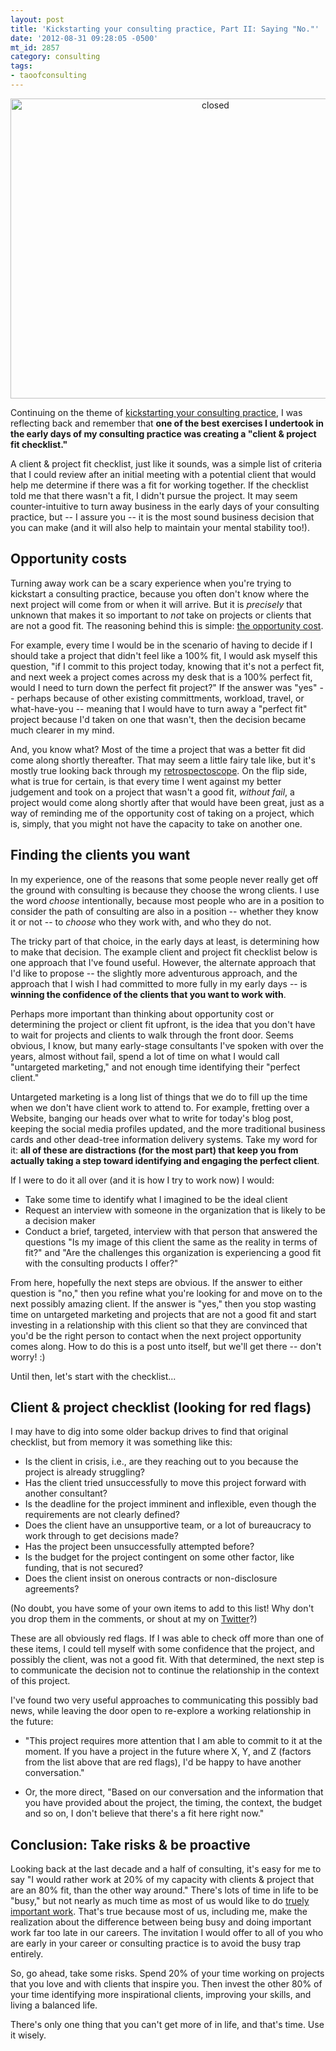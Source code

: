 ```yaml
---
layout: post
title: 'Kickstarting your consulting practice, Part II: Saying "No."'
date: '2012-08-31 09:28:05 -0500'
mt_id: 2857
category: consulting
tags:
- taoofconsulting
---
```


<div align="center">
<a href="http://www.flickr.com/photos/tonx/2265436295/" title="closed by tonx, on Flickr"><img src="http://farm3.staticflickr.com/2047/2265436295_e19eaee675_z.jpg" width="640" height="480" alt="closed"></a>
</div>


Continuing on the theme of [kickstarting your consulting practice](http://www.phillipadsmith.com/2012/08/seven-tips-to-help-you-start-your-own-consulting-practice.html), I was reflecting back and remember that **one of the best exercises I undertook in the early days of my consulting practice was creating a "client & project fit checklist."**

A client & project fit checklist, just like it sounds, was a simple list of criteria that I could review after an initial meeting with a potential client that would help me determine if there was a fit for working together. If the checklist told me that there wasn't a fit, I didn't pursue the project. It may seem counter-intuitive to turn away business in the early days of your consulting practice, but -- I assure you -- it is the most sound business decision that you can make (and it will also help to maintain your mental stability too!).

## Opportunity costs

Turning away work can be a scary experience when you're trying to kickstart a consulting practice, because you often don't know where the next project will come from or when it will arrive. But it is *precisely* that unknown that makes it so important to _not_ take on projects or clients that are not a good fit. The reasoning behind this is simple: [the opportunity cost](https://en.wikipedia.org/wiki/Opportunity_cost).

For example, every time I would be in the scenario of having to decide if I should take a project that didn't feel like a 100% fit, I would ask myself this question, "if I commit to this project today, knowing that it's not a perfect fit, and next week a project comes across my desk that is a 100% perfect fit, would I need to turn down the perfect fit project?" If the answer was "yes" -- perhaps because of other existing committments, workload, travel, or what-have-you -- meaning that I would have to turn away a "perfect fit" project because I'd taken on one that wasn't, then the decision became much clearer in my mind.

And, you know what? Most of the time a project that was a better fit did come along shortly thereafter. That may seem a little fairy tale like, but it's mostly true looking back through my [retrospectoscope](http://www.ganfyd.org/index.php?title=Retrospectoscope). On the flip side, what is true for certain, is that every time I went against my better judgement and took on a project that wasn't a good fit, _without fail_, a project would come along shortly after that would have been great, just as a way of reminding me of the opportunity cost of taking on a project, which is, simply, that you might not have the capacity to take on another one.

## Finding the clients you want


In my experience, one of the reasons that some people never really get off the ground with consulting is because they choose the wrong clients. I use the word _choose_ intentionally, because most people who are in a position to consider the path of consulting are also in a position -- whether they know it or not -- to _choose_ who they work with, and who they do not.

The tricky part of that choice, in the early days at least, is determining how to make that decision. The example client and project fit checklist below is one approach that I've found useful. However, the alternate approach that I'd like to propose -- the slightly more adventurous approach, and the approach that I wish I had committed to more fully in my early days -- is **winning the confidence of the clients that you want to work with**.

Perhaps more important than thinking about opportunity cost or determining the project or client fit upfront, is the idea that you don't have to wait for projects and clients to walk through the front door. Seems obvious, I know, but many early-stage consultants I've spoken with over the years, almost without fail, spend a lot of time on what I would call "untargeted marketing," and not enough time identifying their "perfect client."

Untargeted marketing is a long list of things that we do to fill up the time when we don't have client work to attend to. For example, fretting over a Website, banging our heads over what to write for today's blog post, keeping the social media profiles updated, and the more traditional business cards and other dead-tree information delivery systems. Take my word for it: **all of these are distractions (for the most part) that keep you from actually taking a step toward identifying and engaging the perfect client**.

If I were to do it all over (and it is how I try to work now) I would:

* Take some time to identify what I imagined to be the ideal client
* Request an interview with someone in the organization that is likely to be a decision maker
* Conduct a brief, targeted, interview with that person that answered the questions "Is my image of this client the same as the reality in terms of fit?" and "Are the challenges this organization is experiencing a good fit with the consulting products I offer?"

From here, hopefully the next steps are obvious. If the answer to either question is "no," then you refine what you're looking for and move on to the next possibly amazing client. If the answer is "yes," then you stop wasting time on untargeted marketing and projects that are not a good fit and start investing in a relationship with this client so that they are convinced that you'd be the right person to contact when the next project opportunity comes along. How to do this is a post unto itself, but we'll get there -- don't worry! :)

Until then, let's start with the checklist...

## Client & project checklist (looking for red flags)

I may have to dig into some older backup drives to find that original checklist, but from memory it was something like this:

* Is the client in crisis, i.e., are they reaching out to you because the project is already struggling?
* Has the client tried unsuccessfully to move this project forward with another consultant?
* Is the deadline for the project imminent and inflexible, even though the requirements are not clearly defined?
* Does the client have an unsupportive team, or a lot of bureaucracy to work through to get decisions made?
* Has the project been unsuccessfully attempted before?
* Is the budget for the project contingent on some other factor, like funding, that is not secured?
* Does the client insist on onerous contracts or non-disclosure agreements?

(No doubt, you have some of your own items to add to this list! Why don't you drop them in the comments, or shout at my on [Twitter](http://twitter.com/phillipadsmith)?)

These are all obviously red flags. If I was able to check off more than one of these items, I could tell myself with some confidence that the project, and possibly the client, was not a good fit. With that determined, the next step is to communicate the decision not to continue the relationship in the context of this project.

I've found two very useful approaches to communicating this possibly bad news, while leaving the door open to re-explore a working relationship in the future:

* "This project requires more attention that I am able to commit to it at the moment. If you have a project in the future where X, Y, and Z (factors from the list above that are red flags), I'd be happy to have another conversation."

* Or, the more direct, "Based on our conversation and the information that you have provided about the project, the timing, the context, the budget and so on, I don't believe that there's a fit here right now."

## Conclusion: Take risks & be proactive

Looking back at the last decade and a half of consulting, it's easy for me to say "I would rather work at 20% of my capacity with clients & project that are an 80% fit, than the other way around." There's lots of time in life to be "busy," but not nearly as much time as most of us would like to do [truely important work](http://radar.oreilly.com/2009/01/work-on-stuff-that-matters-fir.html). That's true because most of us, including me, make the realization about the difference between being busy and doing important work far too late in our careers. The invitation I would offer to all of you who are early in your career or consulting practice is to avoid the busy trap entirely.

So, go ahead, take some risks. Spend 20% of your time working on projects that you love and with clients that inspire you. Then invest the other 80% of your time identifying more inspirational clients, improving your skills, and living a balanced life.

There's only one thing that you can't get more of in life, and that's time. Use it wisely.
